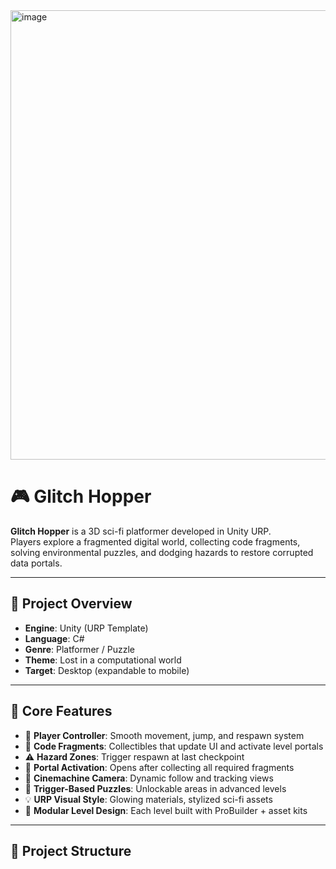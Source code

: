 <img width="719" alt="image" src="https://github.com/user-attachments/assets/e0eab086-442d-48ff-a6a1-41bedf8b9b27" />

# 🎮 Glitch Hopper

**Glitch Hopper** is a 3D sci-fi platformer developed in Unity URP.  
Players explore a fragmented digital world, collecting code fragments, solving environmental puzzles, and dodging hazards to restore corrupted data portals.

---

## 📌 Project Overview

- **Engine**: Unity (URP Template)
- **Language**: C#
- **Genre**: Platformer / Puzzle
- **Theme**: Lost in a computational world
- **Target**: Desktop (expandable to mobile)

---

## 🧩 Core Features

- 🧍 **Player Controller**: Smooth movement, jump, and respawn system
- 🧠 **Code Fragments**: Collectibles that update UI and activate level portals
- ⚠️ **Hazard Zones**: Trigger respawn at last checkpoint
- 🚪 **Portal Activation**: Opens after collecting all required fragments
- 🎥 **Cinemachine Camera**: Dynamic follow and tracking views
- 🧪 **Trigger-Based Puzzles**: Unlockable areas in advanced levels
- 💡 **URP Visual Style**: Glowing materials, stylized sci-fi assets
- 🧵 **Modular Level Design**: Each level built with ProBuilder + asset kits

---

## 🧭 Project Structure


